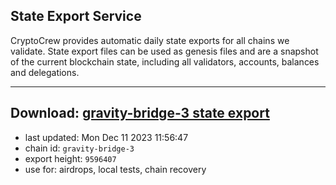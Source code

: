 ## State Export Service
CryptoCrew provides automatic daily state exports for all chains we validate. State export files can be used as genesis files and are a snapshot of the current blockchain state, including all validators, accounts, balances and delegations.

---
**Download: [gravity-bridge-3 state export](https://dl.ccvalidators.com/SERVICE/gravitybridge/gravity-bridge-3_export_9596407.json)**
---

- last updated: Mon Dec 11 2023 11:56:47
- chain id: `gravity-bridge-3`
- export height: `9596407`
- use for: airdrops, local tests, chain recovery
